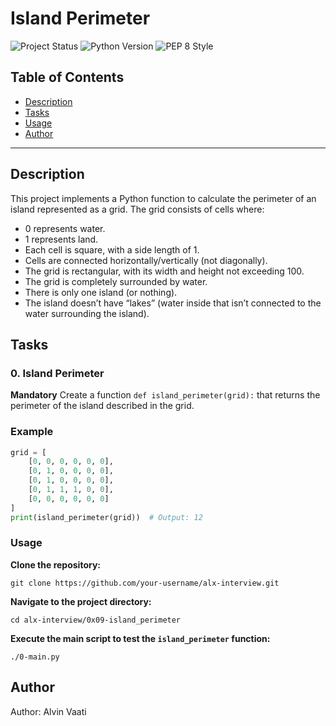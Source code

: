 # Island Perimeter

![Project Status](https://img.shields.io/badge/status-in%20progress-yellow)
![Python Version](https://img.shields.io/badge/python-3.4.3-blue)
![PEP 8 Style](https://img.shields.io/badge/style-PEP%208%20v1.7-green)

## Table of Contents
- [Description](#description)
- [Tasks](#tasks)
- [Usage](#usage)
- [Author](#author)

---

## Description

This project implements a Python function to calculate the perimeter of an island represented as a grid. The grid consists of cells where:
- 0 represents water.
- 1 represents land.
- Each cell is square, with a side length of 1.
- Cells are connected horizontally/vertically (not diagonally).
- The grid is rectangular, with its width and height not exceeding 100.
- The grid is completely surrounded by water.
- There is only one island (or nothing).
- The island doesn’t have “lakes” (water inside that isn’t connected to the water surrounding the island).



## Tasks

### 0. Island Perimeter
**Mandatory**
Create a function `def island_perimeter(grid):` that returns the perimeter of the island described in the grid.

### Example
```python
grid = [
    [0, 0, 0, 0, 0, 0],
    [0, 1, 0, 0, 0, 0],
    [0, 1, 0, 0, 0, 0],
    [0, 1, 1, 1, 0, 0],
    [0, 0, 0, 0, 0, 0]
]
print(island_perimeter(grid))  # Output: 12
```

### Usage
**Clone the repository:**
```
git clone https://github.com/your-username/alx-interview.git
```
**Navigate to the project directory:**
```
cd alx-interview/0x09-island_perimeter
```
**Execute the main script to test the ```island_perimeter``` function:**

```
./0-main.py
```
## Author

Author: Alvin Vaati

